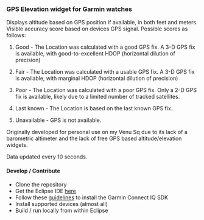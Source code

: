 ### GPS Elevation widget for Garmin watches

Displays altitude based on GPS position if available, in both feet and meters.
Visible accuracy score based on devices GPS signal. Possible scores as follows:

1. Good - The Location was calculated with a good GPS fix. A 3-D GPS fix is available, with good-to-excellent HDOP (horizontal dilution of precision)

2. Fair - The Location was calculated with a usable GPS fix. A 3-D GPS fix is available, with marginal HDOP (horizontal dilution of precision)

3. Poor - The Location was calculated with a poor GPS fix. Only a 2-D GPS fix is available, likely due to a limited number of tracked satellites.

4. Last known - The Location is based on the last known GPS fix.

5. Unavailable - GPS is not available.

Originally developed for personal use on my Venu Sq due to its lack of a barometric altimeter and the lack of free GPS based altitude/elevation widgets.

Data updated every 10 seconds.

#### Develop / Contribute

- Clone the repository
- Get the Eclipse IDE [here](https://www.eclipse.org/ide/ "here") 
- Follow these [guidelines](http:/https://developer.garmin.com/connect-iq/sdk// "here") to install the Garmin Connect IQ SDK
- Install supported devices (almost all)
- Build / run locally from within Eclipse
